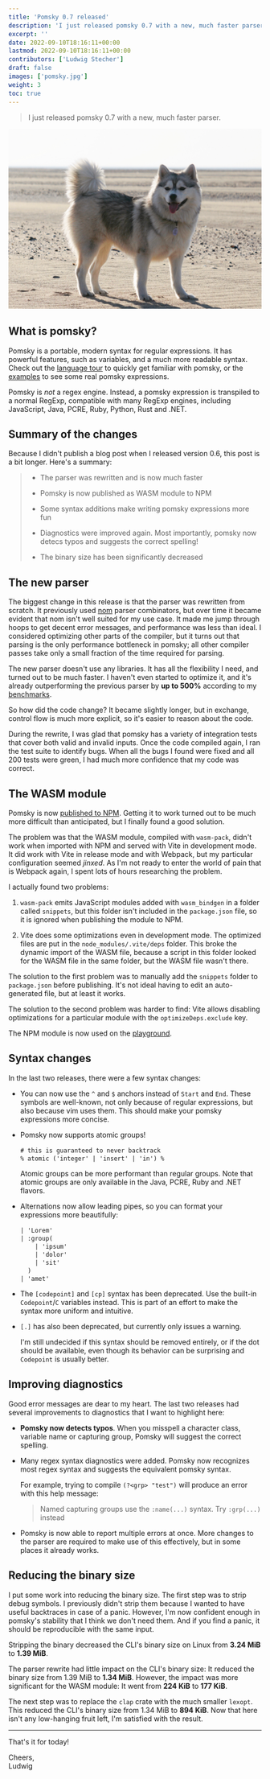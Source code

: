 ```yaml
---
title: 'Pomsky 0.7 released'
description: 'I just released pomsky 0.7 with a new, much faster parser.'
excerpt: ''
date: 2022-09-10T18:16:11+00:00
lastmod: 2022-09-10T18:16:11+00:00
contributors: ['Ludwig Stecher']
draft: false
images: ['pomsky.jpg']
weight: 3
toc: true
---
```


> I just released pomsky 0.7 with a new, much faster parser.

![Pomsky](pomsky.jpg)

## What is pomsky?

Pomsky is a portable, modern syntax for regular expressions. It has powerful features, such as
variables, and a much more readable syntax. Check out the
[language tour](https://pomsky-lang.org/docs/language-tour/basics/) to quickly get familiar with
pomsky, or the [examples](https://pomsky-lang.org/docs/examples/) to see some real pomsky
expressions.

Pomsky is _not_ a regex engine. Instead, a pomsky expression is transpiled to a normal RegExp,
compatible with many RegExp engines, including JavaScript, Java, PCRE, Ruby, Python, Rust and .NET.

## Summary of the changes

Because I didn't publish a blog post when I released version 0.6, this post is a bit longer. Here's
a summary:

> - The parser was rewritten and is now much faster
>
> - Pomsky is now published as WASM module to NPM
>
> - Some syntax additions make writing pomsky expressions more fun
>
> - Diagnostics were improved again. Most importantly, pomsky now detecs typos and suggests the
>   correct spelling!
>
> - The binary size has been significantly decreased

## The new parser

The biggest change in this release is that the parser was rewritten from scratch. It previously used
[nom](https://docs.rs/nom/latest/nom/) parser combinators, but over time it became evident that
nom isn't well suited for my use case. It made me jump through hoops to get decent error messages,
and performance was less than ideal. I considered optimizing other parts of the compiler, but it
turns out that parsing is the only performance bottleneck in pomsky; all other compiler passes
take only a small fraction of the time required for parsing.

The new parser doesn't use any libraries. It has all the flexibility I need, and turned out to be
much faster. I haven't even started to optimize it, and it's already outperforming the previous
parser by **up to 500%** according to my
[benchmarks](https://github.com/rulex-rs/pomsky/tree/main/benchmark).

So how did the code change? It became slightly longer, but in exchange, control flow is much more
explicit, so it's easier to reason about the code.

During the rewrite, I was glad that pomsky has a variety of integration tests that cover both valid
and invalid inputs. Once the code compiled again, I ran the test suite to identify bugs. When all
the bugs I found were fixed and all 200 tests were green, I had much more confidence that my code
was correct.

## The WASM module

Pomsky is now [published to NPM](https://www.npmjs.com/package/pomsky-wasm). Getting it to work
turned out to be much more difficult than anticipated, but I finally found a good solution.

The problem was that the WASM module, compiled with `wasm-pack`, didn't work when imported with NPM
and served with Vite in development mode. It did work with Vite in release mode and with Webpack,
but my particular configuration seemed _jinxed_. As I'm not ready to enter the world of pain that
is Webpack again, I spent lots of hours researching the problem.

I actually found two problems:

1. `wasm-pack` emits JavaScript modules added with `wasm_bindgen` in a folder called `snippets`,
   but this folder isn't included in the `package.json` file, so it is ignored when publishing the
   module to NPM.

2. Vite does some optimizations even in development mode. The optimized files are put in the
   `node_modules/.vite/deps` folder. This broke the dynamic import of the WASM file, because a
   script in this folder looked for the WASM file in the same folder, but the WASM file wasn't
   there.

The solution to the first problem was to manually add the `snippets` folder to `package.json` before
publishing. It's not ideal having to edit an auto-generated file, but at least it works.

The solution to the second problem was harder to find: Vite allows disabling optimizations for a
particular module with the `optimizeDeps.exclude` key.

The NPM module is now used on the [playground](https://playground.pomsky-lang.org/).

## Syntax changes

In the last two releases, there were a few syntax changes:

- You can now use the `^` and `$` anchors instead of `Start` and `End`. These symbols are
  well-known, not only because of regular expressions, but also because vim uses them.
  This should make your pomsky expressions more concise.

- Pomsky now supports atomic groups!

  ```pomsky
  # this is guaranteed to never backtrack
  % atomic ('integer' | 'insert' | 'in') %
  ```

  Atomic groups can be more performant than regular groups. Note that atomic groups are only
  available in the Java, PCRE, Ruby and .NET flavors.

- Alternations now allow leading pipes, so you can format your expressions more beautifully:

  ```pomsky
  | 'Lorem'
  | :group(
      | 'ipsum'
      | 'dolor'
      | 'sit'
    )
  | 'amet'
  ```

- The `[codepoint]` and `[cp]` syntax has been deprecated. Use the built-in `Codepoint`/`C`
  variables instead. This is part of an effort to make the syntax more uniform and intuitive.

- `[.]` has also been deprecated, but currently only issues a warning.

  I'm still undecided if this syntax should be removed entirely, or if the dot should be available,
  even though its behavior can be surprising and `Codepoint` is usually better.

## Improving diagnostics

Good error messages are dear to my heart. The last two releases had several improvements to
diagnostics that I want to highlight here:

- **Pomsky now detects typos**. When you misspell a character class, variable name or capturing
  group, Pomsky will suggest the correct spelling.

- Many regex syntax diagnostics were added. Pomsky now recognizes most regex syntax and suggests
  the equivalent pomsky syntax.

  For example, trying to compile `(?<grp> "test")` will produce an error with this help message:

  > Named capturing groups use the `:name(...)` syntax. Try `:grp(...)` instead

- Pomsky is now able to report multiple errors at once. More changes to the parser are required
  to make use of this effectively, but in some places it already works.

## Reducing the binary size

I put some work into reducing the binary size. The first step was to strip debug symbols. I
previously didn't strip them because I wanted to have useful backtraces in case of a panic. However,
I'm now confident enough in pomsky's stability that I think we don't need them. And if you find a
panic, it should be reproducible with the same input.

Stripping the binary decreased the CLI's binary size on Linux from **3.24 MiB** to **1.39 MiB**.

The parser rewrite had little impact on the CLI's binary size: It reduced the binary size from
1.39 MiB to **1.34 MiB**. However, the impact was more significant for the WASM module: It went
from **224 KiB** to **177 KiB**.

The next step was to replace the `clap` crate with the much smaller `lexopt`. This reduced the CLI's
binary size from 1.34 MiB to **894 KiB**. Now that here isn't any low-hanging fruit left, I'm
satisfied with the result.

---

That's it for today!

Cheers,\
Ludwig
